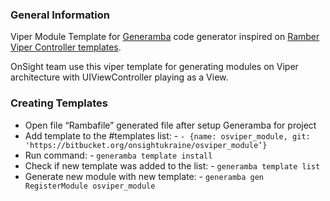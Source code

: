 ### General Information

Viper Module Template for [Generamba](https://github.com/rambler-digital-solutions/Generamba) code generator inspired on [Ramber Viper Controller templates](https://github.com/rambler-digital-solutions/generamba-catalog).

OnSight team use this viper template for generating modules on Viper architecture with UIViewController playing as a View.

### Creating Templates

- Open file “Rambafile” generated file after setup Generamba for project
- Add template to the #templates list: 
       - `- {name: osviper_module, git: 'https://bitbucket.org/onsightukraine/osviper_module’}`
- Run command:
       - `generamba template install`
- Check if new template was added to the list:
       - `generamba template list`
- Generate new module with new template:
      - `generamba gen RegisterModule osviper_module`